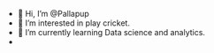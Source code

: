 - 👋 Hi, I’m @Pallapup
- 👀 I’m interested in play cricket.
- 🌱 I’m currently learning Data science and analytics.
- <!---
Pallapup/Pallapup is a ✨ special ✨ repository because its `README.md` (this file) appears on your GitHub profile.
You can click the Preview link to take a look at your changes.
--->
